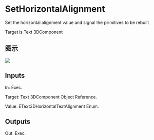 # SetHorizontalAlignment

Set the horizontal alignment value and signal the primitives to be rebuilt

Target is Text 3DComponent

## 图示

![]($-20221218-20352452.png)

## Inputs

In: Exec.

Target: Text 3DComponent Object Reference.

Value: EText3DHorizontalTextAlignment Enum.  

## Outputs

Out: Exec.

